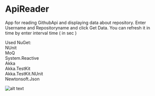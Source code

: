# ApiReader
App for reading GithubApi and displaying data about repository.
Enter Username and Repositoryname and click Get Data.
You can refresh it in time by enter interval time ( in sec )

Used NuGet: <br />
NUnit <br />
MoQ <br />
System.Reactive <br />
Akka <br />
Akka.TestKit <br />
Akka.TestKit.NUnit <br />
Newtonsoft.Json <br />

![alt text](https://i.imgur.com/AVXEQVL.jpg)
